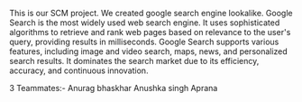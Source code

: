 This is our SCM project.
We created google search engine lookalike.
Google Search is the most widely used web search engine.
It uses sophisticated algorithms to retrieve and rank web pages based on relevance to the user's query, providing results in milliseconds. 
Google Search supports various features, including image and video search, maps, news, and personalized search results. 
It dominates the search market due to its efficiency, accuracy, and continuous innovation.



3 Teammates:-
Anurag bhaskhar
Anushka singh 
Aprana
